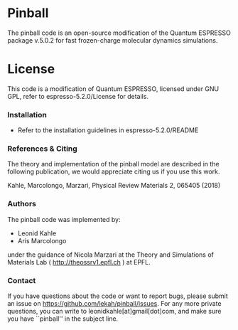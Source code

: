 # Pinball

The pinball code is an open-source modification of the Quantum ESPRESSO package v.5.0.2 for fast frozen-charge molecular dynamics simulations. 


# License

This code is a modification of Quantum ESPRESSO, licensed under GNU GPL, refer to espresso-5.2.0/License for details.

### Installation

* Refer to the installation guidelines in espresso-5.2.0/README 

### References & Citing

The theory and implementation of the pinball model are described in the following publication, we would appreciate citing us if you use this work.

Kahle, Marcolongo, Marzari, Physical Review Materials 2, 065405 (2018)


### Authors

The pinball code was implemented by:

* Leonid Kahle 
* Aris Marcolongo

under the guidance of Nicola Marzari at the Theory and Simulations of Materials Lab ( http://theossrv1.epfl.ch ) at EPFL.


### Contact

If you have questions about the code or want to report bugs, please submit an issue on https://github.com/lekah/pinball/issues.
For any more private questions, you can write to leonidkahle[at]gmail[dot]com, and make sure you have ``pinball'' in the subject line.

